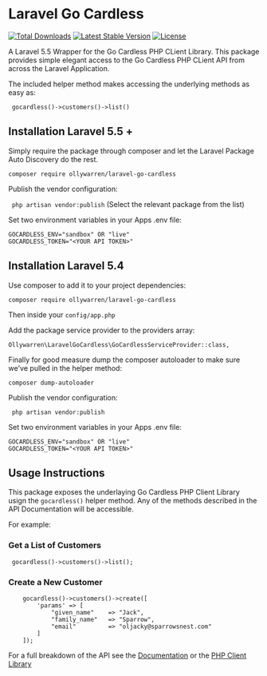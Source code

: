 # Laravel Go Cardless

[![Total Downloads](https://poser.pugx.org/ollywarren/laravel-go-cardless/downloads)](https://packagist.org/packages/ollywarren/makepackage)
[![Latest Stable Version](https://poser.pugx.org/ollywarren/laravel-go-cardless/v/stable)](https://packagist.org/packages/ollywarren/makepackage)
[![License](https://poser.pugx.org/ollywarren/laravel-go-cardless/license)](https://packagist.org/packages/ollywarren/makepackage)

A Laravel 5.5 Wrapper for the Go Cardless PHP CLient Library. This package provides simple elegant access to the Go Cardless PHP CLient API from across the Laravel Application.

The included helper method makes accessing the underlying methods as easy as:

``` gocardless()->customers()->list()```

## Installation Laravel 5.5 +

Simply require the package through composer and let the Laravel Package Auto Discovery do the rest.

``` composer require ollywarren/laravel-go-cardless ```

Publish the vendor configuration:

``` php artisan vendor:publish``` (Select the relevant package from the list)

Set two environment variables in your Apps .env file:

```
GOCARDLESS_ENV="sandbox" OR "live"
GOCARDLESS_TOKEN="<YOUR API TOKEN>"

```

## Installation Laravel 5.4

Use composer to add it to your project dependencies:

``` composer require ollywarren/laravel-go-cardless ```


Then inside your ```config/app.php```


Add the package service provider to the providers array:

``` Ollywarren\LaravelGoCardless\GoCardlessServiceProvider::class, ```

Finally for good measure dump the composer autoloader to make sure we've pulled in the helper method:

``` composer dump-autoloader ```

Publish the vendor configuration:

``` php artisan vendor:publish```

Set two environment variables in your Apps .env file:

```
GOCARDLESS_ENV="sandbox" OR "live"
GOCARDLESS_TOKEN="<YOUR API TOKEN>"

```

## Usage Instructions

This package exposes the underlaying Go Cardless PHP Client Library usign the ``` gocardless() ``` helper method.
Any of the methods described in the API Documentation will be accessible.

For example:

### Get a List of Customers

``` gocardless()->customers()->list();```

### Create a New Customer

``` 
    gocardless()->customers()->create([
        'params' => [
            "given_name"    => "Jack", 
            "family_name"   => "Sparrow", 
            "email"         => "oljacky@sparrowsnest.com"
        ]
    ]);
```

For a full breakdown of the API see the [Documentation](https://developer.gocardless.com/api-reference/#overview-errors "Go Cardless API Docs") or the [PHP Client Library](https://github.com/gocardless/gocardless-pro-php "Go Cardless PHP Client Library")